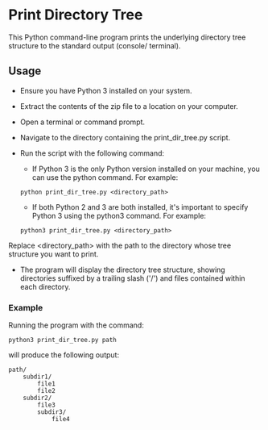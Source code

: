 # Print Directory Tree 

This Python command-line program prints the underlying directory tree structure to the standard output (console/ terminal).


## Usage


- Ensure you have Python 3 installed on your system.

- Extract the contents of the zip file to a location on your computer.

- Open a terminal or command prompt.

- Navigate to the directory containing the print_dir_tree.py script.

- Run the script with the following command:

    - If Python 3 is the only Python version installed on your machine, you can use the python command. For example:

    `python print_dir_tree.py <directory_path> `

    - If both Python 2 and 3 are both installed, it's important to specify Python 3 using the python3 command. For example:

    `python3 print_dir_tree.py <directory_path> `


Replace <directory_path> with the path to the directory whose tree structure you want to print.

- The program will display the directory tree structure, showing directories suffixed by a trailing slash ('/') and files contained within each directory.     


### Example


Running the program with the command:


`python3 print_dir_tree.py path`


will produce the following output:

```
path/
    subdir1/
        file1
        file2
    subdir2/
        file3
        subdir3/
            file4
```

